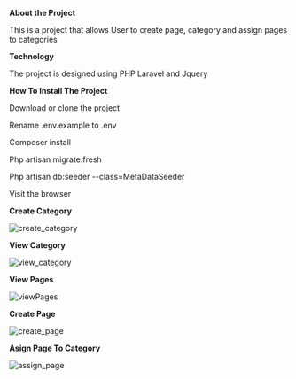 **About the Project**

This is a project that allows User to create page, category and assign pages to categories

**Technology**

The project is designed using PHP Laravel and Jquery

**How To Install The Project**

Download or clone the project

Rename .env.example to .env

Composer install

Php artisan migrate:fresh

Php artisan db:seeder --class=MetaDataSeeder

Visit the browser

**Create Category**


![create_category](https://github.com/eaimiesylv/cms/assets/50324524/fac87f0e-a3d9-4a03-be8f-f80e95144484)

**View Category**

![view_category](https://github.com/eaimiesylv/cms/assets/50324524/5a3c78a2-5770-45f2-9138-376fa8c1c27e)



**View Pages**

![viewPages](https://github.com/eaimiesylv/cms/assets/50324524/4d516247-7afe-466c-97a5-6b74ca807f22)


**Create Page**

![create_page](https://github.com/eaimiesylv/cms/assets/50324524/0da80a9c-a434-44a3-aa66-c8e6be826078)


**Asign Page To Category**


![assign_page](https://github.com/eaimiesylv/cms/assets/50324524/cfa870fe-0520-432f-b348-1c04acf2623c)






